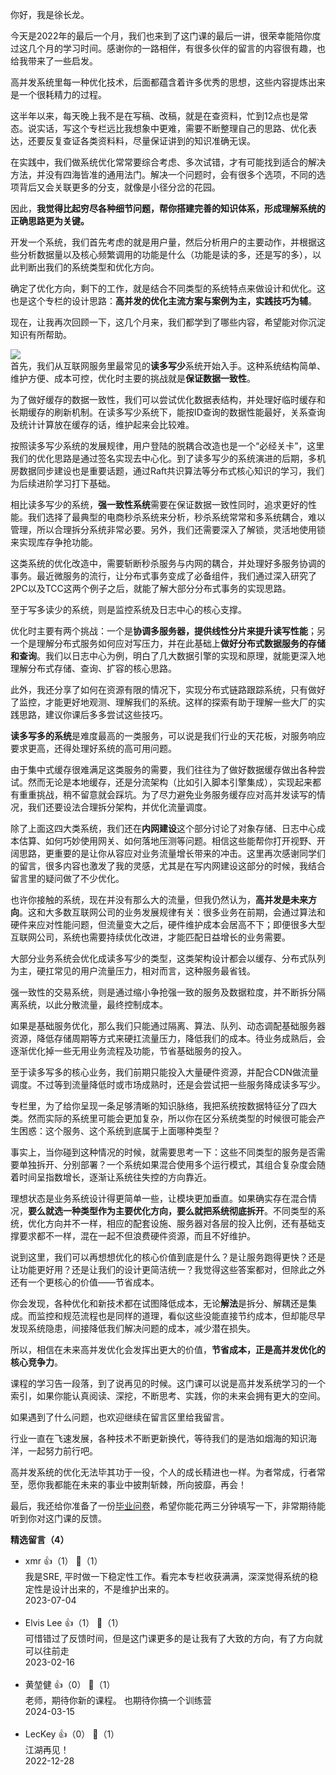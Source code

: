 你好，我是徐长龙。

今天是2022年的最后一个月，我们也来到了这门课的最后一讲，很荣幸能陪你度过这几个月的学习时间。感谢你的一路相伴，有很多伙伴的留言的内容很有趣，也给我带来了一些启发。

高并发系统里每一种优化技术，后面都蕴含着许多优秀的思想，这些内容提炼出来是一个很耗精力的过程。

这半年以来，每天晚上我不是在写稿、改稿，就是在查资料，忙到12点也是常态。说实话，写这个专栏远比我想象中更难，需要不断整理自己的思路、优化表达，还要反复查证各类资料料，尽量保证讲到的知识准确无误。

在实践中，我们做系统优化常常要综合考虑、多次试错，才有可能找到适合的解决方法，并没有四海皆准的通用法门。解决一个问题时，会有很多个选项，不同的选项背后又会关联更多的分支，就像是小径分岔的花园。

因此，**我觉得比起穷尽各种细节问题，帮你搭建完善的知识体系，形成理解系统的正确思路更为关键。**

开发一个系统，我们首先考虑的就是用户量，然后分析用户的主要动作，并根据这些分析数据量以及核心频繁调用的功能是什么（功能是读的多，还是写的多），以此判断出我们的系统类型和优化方向。

确定了优化方向，剩下的工作，就是结合不同类型的系统特点来做设计和优化。这也是这个专栏的设计思路：**高并发的优化主流方案与案例为主，实践技巧为辅**。

现在，让我再次回顾一下，这几个月来，我们都学到了哪些内容，希望能对你沉淀知识有所帮助。

![](https://static001.geekbang.org/resource/image/c7/42/c70dd445c6ab74ec78651a2514788642.jpg?wh=3500x4392)  
首先，我们从互联网服务里最常见的**读多写少**系统开始入手。这种系统结构简单、维护方便、成本可控，优化时主要的挑战就是**保证数据一致性**。

为了做好缓存的数据一致性，我们可以尝试优化数据表结构，并处理好临时缓存和长期缓存的刷新机制。在读多写少系统下，能按ID查询的数据性能最好，关系查询及统计计算放在缓存的话，维护起来会比较难。

按照读多写少系统的发展规律，用户登陆的脱耦合改造也是一个“必经关卡”，这里我们的优化思路是通过签名实现去中心化。到了读多写少的系统演进的后期，多机房数据同步建设也是重要话题，通过Raft共识算法等分布式核心知识的学习，我们为后续进阶学习打下基础。

相比读多写少的系统，**强一致性系统**需要在保证数据一致性同时，追求更好的性能。我们选择了最典型的电商秒杀系统来分析，秒杀系统常常和多系统耦合，难以管理，所以合理拆分系统非常必要。另外，我们还需要深入了解锁，灵活地使用锁来实现库存争抢功能。

这类系统的优化改造中，需要斩断秒杀服务与内网的耦合，并处理好多服务协调的事务。最近微服务的流行，让分布式事务变成了必备组件，我们通过深入研究了2PC以及TCC这两个例子之后，就能了解大部分分布式事务的实现思路。

至于写多读少的系统，则是监控系统及日志中心的核心支撑。

优化时主要有两个挑战：一个是**协调多服务器，提供线性分片来提升读写性能**；另一个是理解分布式服务如何应对写压力，并在此基础上**做好分布式数据服务的存储和查询**。我们以日志中心为例，明白了几大数据引擎的实现和原理，就能更深入地理解分布式存储、查询、扩容的核心思路。

此外，我还分享了如何在资源有限的情况下，实现分布式链路跟踪系统，只有做好了监控，才能更好地观测、理解我们的系统。这样的探索有助于理解一些大厂的实践思路，建议你课后多多尝试这些技巧。

**读多写多的系统**是难度最高的一类服务，可以说是我们行业的天花板，对服务响应要求更高，还得处理好系统的高可用问题。

由于集中式缓存很难满足这类服务的需要，我们往往为了做好数据缓存做出各种尝试。然而无论是本地缓存，还是分流架构（比如引入脚本引擎集成），实现起来都有重重挑战，稍不留意就会踩坑。为了尽力避免业务服务缓存应对高并发读写的情况，我们还要设法合理拆分架构，并优化流量调度。

除了上面这四大类系统，我们还在**内网建设**这个部分讨论了对象存储、日志中心成本估算、如何巧妙使用网关、如何落地压测等问题。相信这些能帮你打开视野、开阔思路，更重要的是让你从容应对业务流量增长带来的冲击。这里再次感谢同学们的留言，很多内容也激发了我的灵感，尤其是在写内网建设这部分的时候，我结合留言里的疑问做了不少优化。

也许你接触的系统，现在并没有那么大的流量，但我仍然认为，**高并发是未来方向**。这和大多数互联网公司的业务发展规律有关：很多业务在前期，会通过算法和硬件来应对性能问题，但流量变大之后，硬件维护成本会居高不下；即便很多大型互联网公司，系统也需要持续优化改进，才能匹配日益增长的业务需要。

大部分业务系统会优化成读多写少的类型，这类架构设计都会以缓存、分布式队列为主，硬扛常见的用户流量压力，相对而言，这种服务最省钱。

强一致性的交易系统，则是通过缩小争抢强一致的服务及数据粒度，并不断拆分隔离系统，以此分散流量，最终控制成本。

如果是基础服务优化，那么我们只能通过隔离、算法、队列、动态调配基础服务器资源，降低存储周期等方式来硬扛流量压力，降低我们的成本。待业务成熟后，会逐渐优化掉一些无用业务流程及功能，节省基础服务的投入。

至于读多写多的核心业务，我们前期只能投入大量硬件资源，并配合CDN做流量调度。不过等到流量降低时或市场成熟时，还是会尝试把一些服务降成读多写少。

专栏里，为了给你呈现一条足够清晰的知识脉络，我把系统按数据特征分了四大类。然而实际的系统里可能会更加复杂，所以你在区分系统类型的时候很可能会产生困惑：这个服务、这个系统到底属于上面哪种类型？

事实上，当你碰到这种情况的时候，就需要思考一下：这些不同类型的服务是否需要单独拆开、分别部署？一个系统如果混合使用多个运行模式，其组合复杂度会随着时间呈指数增长，逐渐让系统往失控的方向靠近。

理想状态是业务系统设计得更简单一些，让模块更加垂直。如果确实存在混合情况，**要么就选一种类型作为主要优化方向，要么就把系统彻底拆开**。不同类型的系统，优化方向并不一样，相应的配套设施、服务器对各层的投入比例，还有基础支撑要求都不一样，混在一起不但浪费硬件资源，而且不好维护。

说到这里，我们可以再想想优化的核心价值到底是什么？是让服务跑得更快？还是让功能更好用？还是让我们的设计更简洁统一？我觉得这些答案都对，但除此之外还有一个更核心的价值——节省成本。

你会发现，各种优化和新技术都在试图降低成本，无论**解法**是拆分、解耦还是集成。而监控和规范流程也是同样的道理，看似这些没能直接节约成本，但却能尽早发现系统隐患，间接降低我们解决问题的成本，减少潜在损失。

所以，相信在未来高并发优化会发挥出更大的价值，**节省成本，正是高并发优化的核心竞争力**。

课程的学习告一段落，到了说再见的时候。这门课可以说是高并发系统学习的一个索引，如果你能认真阅读、深挖，不断思考、实践，你的未来会拥有更大的空间。

如果遇到了什么问题，也欢迎继续在留言区里给我留言。

行业一直在飞速发展，各种技术不断更新换代，等待我们的是浩如烟海的知识海洋，一起努力前行吧。

高并发系统的优化无法毕其功于一役，个人的成长精进也一样。为者常成，行者常至，愿你我都能在未来的事业中披荆斩棘，所向披靡，再会！

最后，我还给你准备了一份[毕业问卷](https://jinshuju.net/f/kuhk7B)，希望你能花两三分钟填写一下，非常期待能听到你对这门课的反馈。
<div><strong>精选留言（4）</strong></div><ul>
<li><span>xmr</span> 👍（1） 💬（1）<div>我是SRE, 平时做一下稳定性工作。看完本专栏收获满满，深深觉得系统的稳定性是设计出来的，不是维护出来的。</div>2023-07-04</li><br/><li><span>Elvis Lee</span> 👍（1） 💬（1）<div>可惜错过了反馈时间，但是这门课更多的是让我有了大致的方向，有了方向就可以往前走</div>2023-02-16</li><br/><li><span>黄堃健</span> 👍（0） 💬（1）<div>老师，期待你新的课程。 也期待你搞一个训练营</div>2024-03-15</li><br/><li><span>LecKey</span> 👍（0） 💬（1）<div>江湖再见！</div>2022-12-28</li><br/>
</ul>